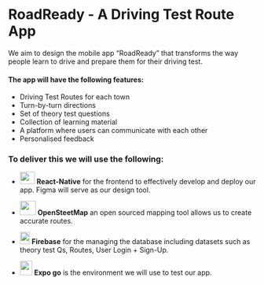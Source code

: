 # RoadReady - A Driving Test Route App
We aim to design the mobile  app “RoadReady” that transforms the way people learn to drive and prepare them for their driving test.

#### The app will have the following features:
- Driving Test Routes for each town
- Turn-by-turn directions
- Set of theory test questions
- Collection of learning material
- A platform where users can communicate with each other
- Personalised feedback

### To deliver this we will use the following:
- <img src="https://upload.wikimedia.org/wikipedia/commons/thumb/a/a7/React-icon.svg/539px-React-icon.svg.png" width="30" height="25"> **React-Native** for the frontend to effectively develop and deploy our app. Figma will serve as our design tool. 
- <img src="https://upload.wikimedia.org/wikipedia/commons/thumb/b/b0/Openstreetmap_logo.svg/768px-Openstreetmap_logo.svg.png" width="32" height="29"> **OpenSteetMap** an open sourced mapping tool allows us to create accurate routes.

- <img src="https://assets.stickpng.com/images/5847f40ecef1014c0b5e488a.png" width="20" height="25"> **Firebase** for the managing the database including datasets such as theory test Qs, Routes, User Login + Sign-Up.

- <img src="https://seeklogo.com/images/E/expo-go-app-logo-BBBE394CB8-seeklogo.com.png" width="25" height="29"> **Expo go** is the environment we will use to test our app.



